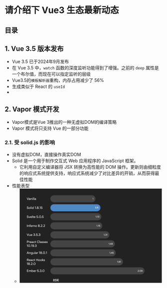 
# 请介绍下  Vue3  生态最新动态



## 目录
<!-- toc -->
 ## 1. Vue 3.5 版本发布 

- Vue 3.5 已于2024年9月发布
- 在 Vue 3.5 中，`watch` 函数的深度监听功能得到了增强。之前的 `deep` 属性是一个布尔值，而现在可以指定监听的层级
- Vue3.5的`模板解析器`重构，内存占用减少了 56%
- 生成类似于 React 的 `useId`
- 

## 2. Vapor 模式开发

- Vapor模式是Vue 3推出的一种无虚拟DOM的编译策略
- Vapor 模式将只支持 Vue 的一部分功能

### 2.1. 受 solid.js 的影响

- 没有虚拟DOM，直接操作真实DOM
- Solid 是一个用于制作交互式 Web 应用程序的 JavaScript 框架。
	- 它利用自定义编译器将 JSX 转换为高性能的 DOM 操作。更新则由细粒度的响应式系统提供支持，响应式系统减少了对比差异的开销，从而获得最佳性能
- 性能表型
	- ![图片&文件](./files/20241102.png)

